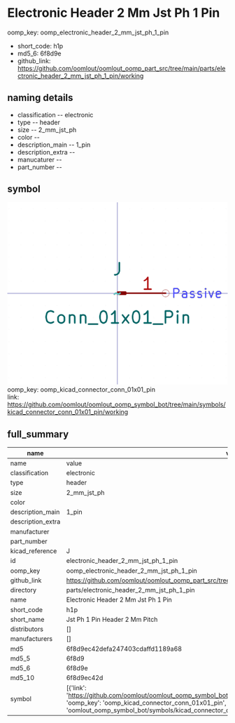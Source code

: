 # Electronic Header 2 Mm Jst Ph 1 Pin
oomp_key: oomp_electronic_header_2_mm_jst_ph_1_pin 

  
* short_code: h1p
* md5_6: 6f8d9e  
* github_link: https://github.com/oomlout/oomlout_oomp_part_src/tree/main/parts/electronic_header_2_mm_jst_ph_1_pin/working  
## naming details
* classification -- electronic
* type -- header
* size -- 2_mm_jst_ph
* color -- 
* description_main -- 1_pin
* description_extra -- 
* manucaturer -- 
* part_number -- 



## symbol

![](symbol/0/working/working_600.png)  
oomp_key: oomp_kicad_connector_conn_01x01_pin  
link: https://github.com/oomlout/oomlout_oomp_symbol_bot/tree/main/symbols/kicad_connector_conn_01x01_pin/working  


## full_summary
| name | value | 
| --- | --- | 
| name | value | 
| classification | electronic | 
| type | header | 
| size | 2_mm_jst_ph | 
| color |  | 
| description_main | 1_pin | 
| description_extra |  | 
| manufacturer |  | 
| part_number |  | 
| kicad_reference | J | 
| id | electronic_header_2_mm_jst_ph_1_pin | 
| oomp_key | oomp_electronic_header_2_mm_jst_ph_1_pin | 
| github_link | https://github.com/oomlout/oomlout_oomp_part_src/tree/main/parts/electronic_header_2_mm_jst_ph_1_pin/working | 
| directory | parts/electronic_header_2_mm_jst_ph_1_pin | 
| name | Electronic Header 2 Mm Jst Ph 1 Pin | 
| short_code | h1p | 
| short_name | Jst Ph 1 Pin Header 2 Mm Pitch | 
| distributors | [] | 
| manufacturers | [] | 
| md5 | 6f8d9ec42defa247403cdaffd1189a68 | 
| md5_5 | 6f8d9 | 
| md5_6 | 6f8d9e | 
| md5_10 | 6f8d9ec42d | 
| symbol | [{'link': 'https://github.com/oomlout/oomlout_oomp_symbol_bot/tree/main/symbols/kicad_connector_conn_01x01_pin', 'oomp_key': 'oomp_kicad_connector_conn_01x01_pin', 'directory': 'oomlout_oomp_symbol_bot/symbols/kicad_connector_conn_01x01_pin//working/working.kicad_sym'}] | 
